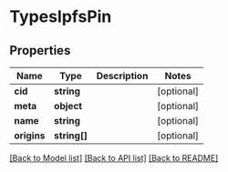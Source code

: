 # TypesIpfsPin

## Properties
Name | Type | Description | Notes
------------ | ------------- | ------------- | -------------
**cid** | **string** |  | [optional] 
**meta** | **object** |  | [optional] 
**name** | **string** |  | [optional] 
**origins** | **string[]** |  | [optional] 

[[Back to Model list]](../README.md#documentation-for-models) [[Back to API list]](../README.md#documentation-for-api-endpoints) [[Back to README]](../README.md)


